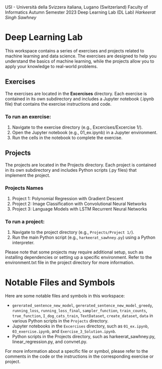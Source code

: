 USI - Università della Svizzera italiana, Lugano (Switzerland)
Faculty of Informatics
Autumn Semester 2023
Deep Learning Lab (DL Lab)
*Harkeerat Singh Sawhney*

# Deep Learning Lab
This workspace contains a series of exercises and projects related to machine learning and data science. The exercises are designed to help you understand the basics of machine learning, while the projects allow you to apply your knowledge to real-world problems.

## Exercises
The exercises are located in the **Excercises** directory. Each exercise is contained in its own subdirectory and includes a Jupyter notebook (.ipynb file) that contains the exercise instructions and code.

### To run an exercise:

1. Navigate to the exercise directory (e.g., Excercises/Excercise 1/).
2.  Open the Jupyter notebook (e.g., 01_ex.ipynb) in a Jupyter environment.
3. Run the cells in the notebook to complete the exercise.

## Projects
The projects are located in the Projects directory. Each project is contained in its own subdirectory and includes Python scripts (.py files) that implement the project.

### Projects Names
1. Project 1: Polynomial Regression with Gradient Descent
2. Project 2: Image Classification with Convolutional Neural Networks
3. Project 3: Language Models with LSTM Recurrent Neural Networks 

### To run a project:

1. Navigate to the project directory (e.g., `Projects/Project 1/`).
2. Run the main Python script (e.g., `harkeerat_sawhney.py`) using a Python interpreter.

Please note that some projects may require additional setup, such as installing dependencies or setting up a specific environment. Refer to the environment.txt file in the project directory for more information.

# Notable Files and Symbols
Here are some notable files and symbols in this workspace:

- `gererated_sentence_new_model`, `gererated_sentence_new_model_greedy`, `running_loss`, `running_loss_final`, `sampler_function`, `train_counts`, `true_function`, `I_dog_cats_train`, `TextDataset`, `create_dataset`, `data` in various Python scripts in the `Projects` directory.
- Jupyter notebooks in the `Excercises` directory, such as `01_ex.ipynb`, `03_exercise.ipynb`, and `Exercise_3_Solution.ipynb`.
- Python scripts in the Projects directory, such as harkeerat_sawhney.py, linear_regression.py, and convnet.py.

For more information about a specific file or symbol, please refer to the comments in the code or the instructions in the corresponding exercise or project.




